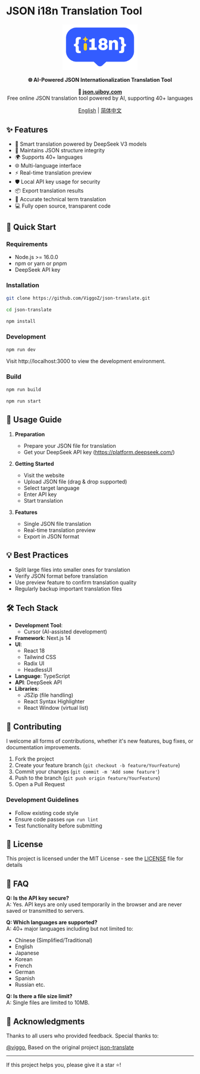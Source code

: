 # JSON i18n Translation Tool

<p align="center">
  <img src="public/logo-blue.png" alt="JSON Translate Logo" width="200"/>
</p>

<p align="center">
  <strong>🌐 AI-Powered JSON Internationalization Translation Tool</strong>
</p>

<p align="center">
  <strong>🔗 <a href="https://jsontrans.vercel.app/">json.uiboy.com</a></strong><br>
  Free online JSON translation tool powered by AI, supporting 40+ languages
</p>

<p align="center">
  <a href="/README.md">English</a> | 
  <a href="/README.zh.md">简体中文</a>
</p>

## ✨ Features

- 🤖 Smart translation powered by DeepSeek V3 models
- 🔄 Maintains JSON structure integrity
- 🌍 Supports 40+ languages
- 🌐 Multi-language interface
- ⚡️ Real-time translation preview
- 🛡️ Local API key usage for security
- 📦 Export translation results
- 🎯 Accurate technical term translation
- 💻 Fully open source, transparent code

## 🚀 Quick Start

### Requirements

- Node.js >= 16.0.0
- npm or yarn or pnpm
- DeepSeek API key

### Installation

```bash
git clone https://github.com/ViggoZ/json-translate.git
```

```bash
cd json-translate
```

```bash
npm install
```

### Development

```bash
npm run dev
```
Visit http://localhost:3000 to view the development environment.

### Build

```bash
npm run build
```

```bash
npm run start
```

## 📖 Usage Guide

1. **Preparation**
   - Prepare your JSON file for translation
   - Get your DeepSeek API key (https://platform.deepseek.com/)

2. **Getting Started**
   - Visit the website
   - Upload JSON file (drag & drop supported)
   - Select target language
   - Enter API key
   - Start translation

3. **Features**
   - Single JSON file translation
   - Real-time translation preview
   - Export in JSON format

## 💡 Best Practices

- Split large files into smaller ones for translation
- Verify JSON format before translation
- Use preview feature to confirm translation quality
- Regularly backup important translation files

## 🛠 Tech Stack

- **Development Tool**: 
  - Cursor (AI-assisted development)
- **Framework**: Next.js 14
- **UI**: 
  - React 18
  - Tailwind CSS
  - Radix UI
  - HeadlessUI
- **Language**: TypeScript
- **API**: DeepSeek API
- **Libraries**:
  - JSZip (file handling)
  - React Syntax Highlighter
  - React Window (virtual list)

## 🤝 Contributing

I welcome all forms of contributions, whether it's new features, bug fixes, or documentation improvements.

1. Fork the project
2. Create your feature branch (`git checkout -b feature/YourFeature`)
3. Commit your changes (`git commit -m 'Add some feature'`)
4. Push to the branch (`git push origin feature/YourFeature`)
5. Open a Pull Request

### Development Guidelines
- Follow existing code style
- Ensure code passes `npm run lint`
- Test functionality before submitting

## 📝 License

This project is licensed under the MIT License - see the [LICENSE](LICENSE) file for details

## 🙋 FAQ

**Q: Is the API key secure?**  
A: Yes. API keys are only used temporarily in the browser and are never saved or transmitted to servers.

**Q: Which languages are supported?**  
A: 40+ major languages including but not limited to:
- Chinese (Simplified/Traditional)
- English
- Japanese
- Korean
- French
- German
- Spanish
- Russian
etc.

**Q: Is there a file size limit?**  
A: Single files are limited to 10MB.


## 🌟 Acknowledgments

Thanks to all users who provided feedback. Special thanks to:

[@viggo](https://twitter.com/decohack), Based on the original project [json-translate](https://json.uiboy.com)

---

If this project helps you, please give it a star ⭐️!